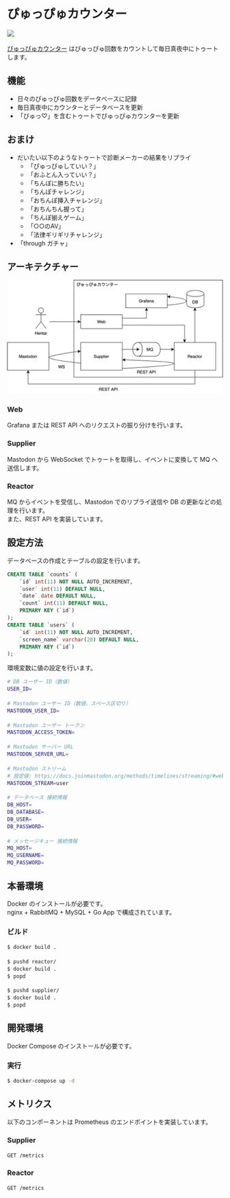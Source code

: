 ぴゅっぴゅカウンター
====================

[![][workflow-badge]][workflow-link]

[ぴゅっぴゅカウンター](https://xn--y2wx43a.chitoku.jp) はぴゅっぴゅ回数をカウントして毎日真夜中にトゥートします。

## 機能

- 日々のぴゅっぴゅ回数をデータベースに記録
- 毎日真夜中にカウンターとデータベースを更新
- 「ぴゅっ♡」を含むトゥートでぴゅっぴゅカウンターを更新

## おまけ

- だいたい以下のようなトゥートで診断メーカーの結果をリプライ
  - 「ぴゅっぴゅしていい？」
  - 「おふとん入っていい？」
  - 「ちんぽに勝ちたい」
  - 「ちんぽチャレンジ」
  - 「おちんぽ挿入チャレンジ」
  - 「おちんちん握って」
  - 「ちんぽ揃えゲーム」
  - 「○○のAV」
  - 「法律ギリギリチャレンジ」
- 「through ガチャ」

## アーキテクチャー

<img src="doc/architecture.png" alt="" width="623" />

### Web

Grafana または REST API へのリクエストの振り分けを行います。

### Supplier

Mastodon から WebSocket でトゥートを取得し、イベントに変換して MQ へ送信します。

### Reactor

MQ からイベントを受信し、Mastodon でのリプライ送信や DB の更新などの処理を行います。  
また、REST API を実装しています。

## 設定方法

データベースの作成とテーブルの設定を行います。

```sql
CREATE TABLE `counts` (
    `id` int(11) NOT NULL AUTO_INCREMENT,
    `user` int(11) DEFAULT NULL,
    `date` date DEFAULT NULL,
    `count` int(11) DEFAULT NULL,
    PRIMARY KEY (`id`)
);
CREATE TABLE `users` (
    `id` int(11) NOT NULL AUTO_INCREMENT,
    `screen_name` varchar(20) DEFAULT NULL,
    PRIMARY KEY (`id`)
);
```

環境変数に値の設定を行います。

```bash
# DB ユーザー ID（数値）
USER_ID=

# Mastodon ユーザー ID（数値、スペース区切り）
MASTODON_USER_ID=

# Mastodon ユーザー トークン
MASTODON_ACCESS_TOKEN=

# Mastodon サーバー URL
MASTODON_SERVER_URL=

# Mastodon ストリーム
# 設定値: https://docs.joinmastodon.org/methods/timelines/streaming/#websocket-a-idwebsocketa
MASTODON_STREAM=user

# データベース 接続情報
DB_HOST=
DB_DATABASE=
DB_USER=
DB_PASSWORD=

# メッセージキュー 接続情報
MQ_HOST=
MQ_USERNAME=
MQ_PASSWORD=
```

## 本番環境

Docker のインストールが必要です。  
nginx + RabbitMQ + MySQL + Go App で構成されています。

### ビルド

```sh
$ docker build .

$ pushd reactor/
$ docker build .
$ popd

$ pushd supplier/
$ docker build .
$ popd
```

## 開発環境

Docker Compose のインストールが必要です。

### 実行

```sh
$ docker-compose up -d
```

## メトリクス

以下のコンポーネントは Prometheus のエンドポイントを実装しています。

### Supplier

`GET /metrics`

### Reactor

`GET /metrics`

[workflow-link]:    https://github.com/chitoku-k/ejaculation-counter/actions?query=branch:master
[workflow-badge]:   https://img.shields.io/github/workflow/status/chitoku-k/ejaculation-counter/CI%20Workflow/master.svg?style=flat-square
